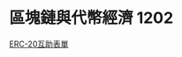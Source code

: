 # 區塊鏈與代幣經濟 1202

[ERC-20互助表單](https://docs.google.com/spreadsheets/d/1K7PoRlpTpVRTdpQSCg-d-FIy0wQEJWkDwmiclebY-e0/edit?usp=sharing)